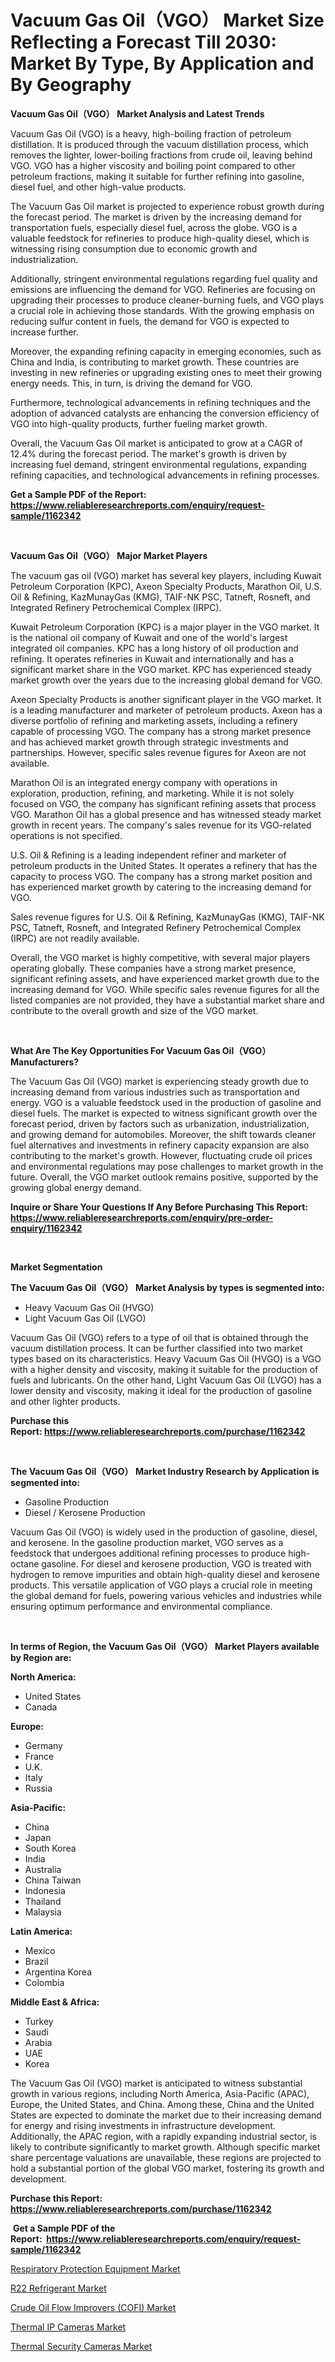 <p><h1>Vacuum Gas Oil（VGO） Market Size Reflecting a Forecast Till 2030: Market By Type, By Application and By Geography</h1></p><p><strong>Vacuum Gas Oil（VGO） Market Analysis and Latest Trends</strong></p>
<p><p>Vacuum Gas Oil (VGO) is a heavy, high-boiling fraction of petroleum distillation. It is produced through the vacuum distillation process, which removes the lighter, lower-boiling fractions from crude oil, leaving behind VGO. VGO has a higher viscosity and boiling point compared to other petroleum fractions, making it suitable for further refining into gasoline, diesel fuel, and other high-value products.</p><p>The Vacuum Gas Oil market is projected to experience robust growth during the forecast period. The market is driven by the increasing demand for transportation fuels, especially diesel fuel, across the globe. VGO is a valuable feedstock for refineries to produce high-quality diesel, which is witnessing rising consumption due to economic growth and industrialization.</p><p>Additionally, stringent environmental regulations regarding fuel quality and emissions are influencing the demand for VGO. Refineries are focusing on upgrading their processes to produce cleaner-burning fuels, and VGO plays a crucial role in achieving those standards. With the growing emphasis on reducing sulfur content in fuels, the demand for VGO is expected to increase further.</p><p>Moreover, the expanding refining capacity in emerging economies, such as China and India, is contributing to market growth. These countries are investing in new refineries or upgrading existing ones to meet their growing energy needs. This, in turn, is driving the demand for VGO.</p><p>Furthermore, technological advancements in refining techniques and the adoption of advanced catalysts are enhancing the conversion efficiency of VGO into high-quality products, further fueling market growth.</p><p>Overall, the Vacuum Gas Oil market is anticipated to grow at a CAGR of 12.4% during the forecast period. The market's growth is driven by increasing fuel demand, stringent environmental regulations, expanding refining capacities, and technological advancements in refining processes.</p></p>
<p><strong>Get a Sample PDF of the Report:&nbsp; <a href="https://www.reliableresearchreports.com/enquiry/request-sample/1162342">https://www.reliableresearchreports.com/enquiry/request-sample/1162342</a></strong></p>
<p>&nbsp;</p>
<p><strong>Vacuum Gas Oil（VGO） Major Market Players</strong></p>
<p><p>The vacuum gas oil (VGO) market has several key players, including Kuwait Petroleum Corporation (KPC), Axeon Specialty Products, Marathon Oil, U.S. Oil & Refining, KazMunayGas (KMG), TAIF-NK PSC, Tatneft, Rosneft, and Integrated Refinery Petrochemical Complex (IRPC).</p><p>Kuwait Petroleum Corporation (KPC) is a major player in the VGO market. It is the national oil company of Kuwait and one of the world's largest integrated oil companies. KPC has a long history of oil production and refining. It operates refineries in Kuwait and internationally and has a significant market share in the VGO market. KPC has experienced steady market growth over the years due to the increasing global demand for VGO.</p><p>Axeon Specialty Products is another significant player in the VGO market. It is a leading manufacturer and marketer of petroleum products. Axeon has a diverse portfolio of refining and marketing assets, including a refinery capable of processing VGO. The company has a strong market presence and has achieved market growth through strategic investments and partnerships. However, specific sales revenue figures for Axeon are not available.</p><p>Marathon Oil is an integrated energy company with operations in exploration, production, refining, and marketing. While it is not solely focused on VGO, the company has significant refining assets that process VGO. Marathon Oil has a global presence and has witnessed steady market growth in recent years. The company's sales revenue for its VGO-related operations is not specified.</p><p>U.S. Oil & Refining is a leading independent refiner and marketer of petroleum products in the United States. It operates a refinery that has the capacity to process VGO. The company has a strong market position and has experienced market growth by catering to the increasing demand for VGO.</p><p>Sales revenue figures for U.S. Oil & Refining, KazMunayGas (KMG), TAIF-NK PSC, Tatneft, Rosneft, and Integrated Refinery Petrochemical Complex (IRPC) are not readily available.</p><p>Overall, the VGO market is highly competitive, with several major players operating globally. These companies have a strong market presence, significant refining assets, and have experienced market growth due to the increasing demand for VGO. While specific sales revenue figures for all the listed companies are not provided, they have a substantial market share and contribute to the overall growth and size of the VGO market.</p></p>
<p>&nbsp;</p>
<p><strong>What Are The Key Opportunities For Vacuum Gas Oil（VGO） Manufacturers?</strong></p>
<p><p>The Vacuum Gas Oil (VGO) market is experiencing steady growth due to increasing demand from various industries such as transportation and energy. VGO is a valuable feedstock used in the production of gasoline and diesel fuels. The market is expected to witness significant growth over the forecast period, driven by factors such as urbanization, industrialization, and growing demand for automobiles. Moreover, the shift towards cleaner fuel alternatives and investments in refinery capacity expansion are also contributing to the market's growth. However, fluctuating crude oil prices and environmental regulations may pose challenges to market growth in the future. Overall, the VGO market outlook remains positive, supported by the growing global energy demand.</p></p>
<p><strong>Inquire or Share Your Questions If Any Before Purchasing This Report: <a href="https://www.reliableresearchreports.com/enquiry/pre-order-enquiry/1162342">https://www.reliableresearchreports.com/enquiry/pre-order-enquiry/1162342</a></strong></p>
<p>&nbsp;</p>
<p><strong>Market Segmentation</strong></p>
<p><strong>The Vacuum Gas Oil（VGO） Market Analysis by types is segmented into:</strong></p>
<p><ul><li>Heavy Vacuum Gas Oil (HVGO)</li><li>Light Vacuum Gas Oil (LVGO)</li></ul></p>
<p><p>Vacuum Gas Oil (VGO) refers to a type of oil that is obtained through the vacuum distillation process. It can be further classified into two market types based on its characteristics. Heavy Vacuum Gas Oil (HVGO) is a VGO with a higher density and viscosity, making it suitable for the production of fuels and lubricants. On the other hand, Light Vacuum Gas Oil (LVGO) has a lower density and viscosity, making it ideal for the production of gasoline and other lighter products.</p></p>
<p><strong>Purchase this Report:&nbsp;<a href="https://www.reliableresearchreports.com/purchase/1162342">https://www.reliableresearchreports.com/purchase/1162342</a></strong></p>
<p>&nbsp;</p>
<p><strong>The Vacuum Gas Oil（VGO） Market Industry Research by Application is segmented into:</strong></p>
<p><ul><li>Gasoline Production</li><li>Diesel / Kerosene Production</li></ul></p>
<p><p>Vacuum Gas Oil (VGO) is widely used in the production of gasoline, diesel, and kerosene. In the gasoline production market, VGO serves as a feedstock that undergoes additional refining processes to produce high-octane gasoline. For diesel and kerosene production, VGO is treated with hydrogen to remove impurities and obtain high-quality diesel and kerosene products. This versatile application of VGO plays a crucial role in meeting the global demand for fuels, powering various vehicles and industries while ensuring optimum performance and environmental compliance.</p></p>
<p>&nbsp;</p>
<p><strong>In terms of Region, the Vacuum Gas Oil（VGO） Market Players available by Region are:</strong></p>
<p>
    <p> <strong> North America: </strong>
        <ul>
            <li>United States</li>
            <li>Canada</li>
        </ul>
        </p> 
    <p> <strong> Europe: </strong>
        <ul>
            <li>Germany</li>
            <li>France</li>
            <li>U.K.</li>
            <li>Italy</li>
            <li>Russia</li>
        </ul>
        </p> 
    <p> <strong> Asia-Pacific: </strong>
        <ul>
            <li>China</li>
            <li>Japan</li>
            <li>South Korea</li>
            <li>India</li>
            <li>Australia</li>
            <li>China Taiwan</li>
            <li>Indonesia</li>
            <li>Thailand</li>
            <li>Malaysia</li>
        </ul>
        </p> 
    <p> <strong> Latin America: </strong>
        <ul>
            <li>Mexico</li>
            <li>Brazil</li>
            <li>Argentina Korea</li>
            <li>Colombia</li>
        </ul>
        </p> 
    <p> <strong> Middle East & Africa: </strong>
        <ul>
            <li>Turkey</li>
            <li>Saudi</li>
            <li>Arabia</li>
            <li>UAE</li>
            <li>Korea</li>
        </ul>
    </p>
    </p>
<p><p>The Vacuum Gas Oil (VGO) market is anticipated to witness substantial growth in various regions, including North America, Asia-Pacific (APAC), Europe, the United States, and China. Among these, China and the United States are expected to dominate the market due to their increasing demand for energy and rising investments in infrastructure development. Additionally, the APAC region, with a rapidly expanding industrial sector, is likely to contribute significantly to market growth. Although specific market share percentage valuations are unavailable, these regions are projected to hold a substantial portion of the global VGO market, fostering its growth and development.</p></p>
<p><strong>Purchase this Report: <a href="https://www.reliableresearchreports.com/purchase/1162342">https://www.reliableresearchreports.com/purchase/1162342</a></strong></p>
<p>&nbsp;<strong>Get a Sample PDF of the Report:&nbsp;&nbsp;<a href="https://www.reliableresearchreports.com/enquiry/request-sample/1162342">https://www.reliableresearchreports.com/enquiry/request-sample/1162342</a></strong></p>
<p><strong></strong></p>
<p><p><a href="https://www.linkedin.com/pulse/respiratory-protection-equipment-market-research-report/">Respiratory Protection Equipment Market</a></p><p><a href="https://www.linkedin.com/pulse/r22-refrigerant-market-research-report-provides-thorough/">R22 Refrigerant Market</a></p><p><a href="https://www.linkedin.com/pulse/crude-oil-flow-improvers-cofi-market-research-report-unlocks/">Crude Oil Flow Improvers (COFI) Market</a></p><p><a href="https://medium.com/@joycelucas56/thermal-ip-cameras-market-size-growth-forecast-2023-2030-049385d11204">Thermal IP Cameras Market</a></p><p><a href="https://medium.com/@laurenbrown1918/thermal-security-cameras-market-size-growth-forecast-2023-2030-868b02eec1b0">Thermal Security Cameras Market</a></p></p>